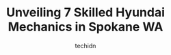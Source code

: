 ---
layout: ampstory
image: https://images.unsplash.com/photo-1636325778435-585ed877d753?ixlib=rb-4.0.3&ixid=MnwxMjA3fDB8MHxwaG90by1wYWdlfHx8fGVufDB8fHx8&auto=format&fit=crop&w=640&h=853&q=80
author: techidn
featured: false
description: Experience the excellence of automotive service by visiting the 7 best Hyundai Mechanic in Spokane WA, USA. With their expertise, attention to detail, and commitment to customer satisfaction
title: Unveiling 7 Skilled Hyundai Mechanics in Spokane WA
cover:
   title: Unveiling 7 Skilled Hyundai Mechanics in Spokane WA
   subtitle: Rickpate
   background: https://images.unsplash.com/photo-1636325778435-585ed877d753?ixlib=rb-4.0.3&ixid=MnwxMjA3fDB8MHxwaG90by1wYWdlfHx8fGVufDB8fHx8&auto=format&fit=crop&w=640&h=853&q=80

pages: 
 - layout: thirds
   top: <h1>#1 Bobs Service Center</h1>
   bottom: "<p>These guys are truly amazing!  I have an older car that has been having a couple odd things go out lately and they always keep me updated on the processes and what needs </p>"
   background: https://www.knot35.com/toplist/wp-content/uploads/2023/06/best-hyundai-mechanic-1-in-spokane-wa-1685833625.jpeg
   backgroundblur: true
 - layout: thirds
   top: <h1>#2 Hopkins Auto Sales & Subaru Repair</h1>
   bottom: "<p>3018 N Nevada St, Spokane, WA 99207, United States</p>"
   background: https://www.knot35.com/toplist/wp-content/uploads/2023/06/best-hyundai-mechanic-2-in-spokane-wa-1685833625.jpeg
   cta:
      link: https://www.knot35.com/toplist/unveiling-7-skilled-hyundai-mechanics-in-spokane-wa/
      text: Unveiling 7 Skilled Hyundai Mechanics in Spokane WA
 - layout: thirds
   top: <h1>#3 Patriot Automotive</h1>
   bottom: "<p>620 E Francis Ave, Spokane, WA 99208, United States</p>"
   background: https://www.knot35.com/toplist/wp-content/uploads/2023/06/best-hyundai-mechanic-3-in-spokane-wa-1685833626.jpeg
   cta:
      link: https://www.knot35.com/toplist/unveiling-7-skilled-hyundai-mechanics-in-spokane-wa/
      text: Unveiling 7 Skilled Hyundai Mechanics in Spokane WA
 - layout: thirds
   top: <h1>#4 Chaneys Automotive</h1>
   bottom: "<p>1209 E Francis Ave, Spokane, WA 99217, United States</p>"
   background: https://images.unsplash.com/photo-1602536052359-ef94c21c5948?ixlib=rb-4.0.3&ixid=MnwxMjA3fDB8MHxwaG90by1wYWdlfHx8fGVufDB8fHx8&auto=format&fit=crop&w=640&h=853&q=80
   cta:
      link: https://www.knot35.com/toplist/unveiling-7-skilled-hyundai-mechanics-in-spokane-wa/
      text: Unveiling 7 Skilled Hyundai Mechanics in Spokane WA
 - layout: thirds
   top: <h1>#5 D & J Automotive</h1>
   bottom: "<p>2616 N Hamilton St, Spokane, WA 99207, United States</p>"
   background: https://images.unsplash.com/photo-1510906594845-bc082582c8cc?ixlib=rb-4.0.3&ixid=MnwxMjA3fDB8MHxwaG90by1wYWdlfHx8fGVufDB8fHx8&auto=format&fit=crop&w=640&h=853&q=80
   cta:
      link: https://www.knot35.com/toplist/unveiling-7-skilled-hyundai-mechanics-in-spokane-wa/
      text: Unveiling 7 Skilled Hyundai Mechanics in Spokane WA
 - layout: thirds
   top: <h1>#6 Rons Automotive & Restoration</h1>
   bottom: "<p>2943 N Lee St, Spokane, WA 99207, United States</p>"
   background: https://images.unsplash.com/photo-1574169208507-84376144848b?ixlib=rb-4.0.3&ixid=MnwxMjA3fDB8MHxwaG90by1wYWdlfHx8fGVufDB8fHx8&auto=format&fit=crop&w=640&h=853&q=80
   cta:
      link: https://www.knot35.com/toplist/unveiling-7-skilled-hyundai-mechanics-in-spokane-wa/
      text: Unveiling 7 Skilled Hyundai Mechanics in Spokane WA
 - layout: thirds
   top: <h1>#7 Five Mile Auto Center</h1>
   bottom: "<p>6606 N Ash St, Spokane, WA 99208, United States</p>"
   background: https://images.unsplash.com/photo-1620421680010-0766ff230392?ixlib=rb-4.0.3&ixid=MnwxMjA3fDB8MHxwaG90by1wYWdlfHx8fGVufDB8fHx8&auto=format&fit=crop&w=640&h=853&q=80
   cta:
      link: https://www.knot35.com/toplist/unveiling-7-skilled-hyundai-mechanics-in-spokane-wa/
      text: Unveiling 7 Skilled Hyundai Mechanics in Spokane WA
 - layout: thirds
   middle: Continue reading...
   background: https://images.unsplash.com/photo-1534312527009-56c7016453e6?ixlib=rb-4.0.3&ixid=MnwxMjA3fDB8MHxwaG90by1wYWdlfHx8fGVufDB8fHx8&auto=format&fit=crop&w=640&h=853&q=80
   cta:
      link: https://www.knot35.com/toplist/unveiling-7-skilled-hyundai-mechanics-in-spokane-wa/
      text: Unveiling 7 Skilled Hyundai Mechanics in Spokane WA
      
---